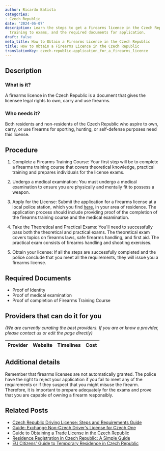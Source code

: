 ```yaml
---
author: Ricardo Batista
categories:
- Czech Republic
date: '2024-06-07'
description: Learn the steps to get a firearms licence in the Czech Republic, from
  training to exams, and the required documents for application.
draft: false
meta_title: How to Obtain a Firearms Licence in the Czech Republic
title: How to Obtain a Firearms Licence in the Czech Republic
translationKey: czech-republic-application_for_a_firearms_licence
---
```


## Description
### What is it?
A firearms licence in the Czech Republic is a document that gives the licensee legal rights to own, carry and use firearms. 

### Who needs it?
Both residents and non-residents of the Czech Republic who aspire to own, carry, or use firearms for sporting, hunting, or self-defense purposes need this license.

## Procedure
1. Complete a Firearms Training Course: Your first step will be to complete a firearms training course that covers theoretical knowledge, practical training and prepares individuals for the license exams.

2. Undergo a medical examination: You must undergo a medical examination to ensure you are physically and mentally fit to possess a weapon.

3. Apply for the License: Submit the application for a firearms license at a local police station, which you find [here](https://www.policie.cz/clanek/police-czech-republic.aspx), in your area of residence. The application process should include providing proof of the completion of the firearms training course and the medical examination.

4. Take the Theoretical and Practical Exams: You'll need to successfully pass both the theoretical and practical exams. The theoretical exam covers topics on firearms laws, safe firearms handling, and first aid. The practical exam consists of firearms handling and shooting exercises.

5. Obtain your license: If all the steps are successfully completed and the police conclude that you meet all the requirements, they will issue you a firearms license.

## Required Documents

* Proof of Identity 
* Proof of medical examination
* Proof of completion of Firearms Training Course

## Providers that can do it for you

_(We are currently curating the best providers. If you are or know a provider, please contact us or edit the page directly)_

| Provider        |     Website     |     Timelines    |       Cost      |
| :-------------: | :-------------: |  :-------------: | :-------------: |

## Additional details
Remember that firearms licenses are not automatically granted. The police have the right to reject your application if you fail to meet any of the requirements or if they suspect that you might misuse the firearm. Therefore, it is important to prepare adequately for the exams and prove that you are capable of owning a firearm responsibly.


## Related Posts

- [Czech Republic Driving License: Steps and Requirements Guide](https://tramitit.com/guides/czech-republic/application_for_a_driving_licence/)
- [Guide: Exchange Non-Czech Driver's License for Czech One](https://tramitit.com/guides/czech-republic/driving_licence_exchange/)
- [Guide to Obtaining a Trade License in the Czech Republic](https://tramitit.com/guides/czech-republic/registration_of_a_trade_license/)
- [Residence Registration in Czech Republic: A Simple Guide](https://tramitit.com/guides/czech-republic/residence_registration_for_foreigners/)
- [EU Citizens' Guide to Temporary Residence in Czech Republic](https://tramitit.com/guides/czech-republic/residence_registration_for_eu_citizens/)
